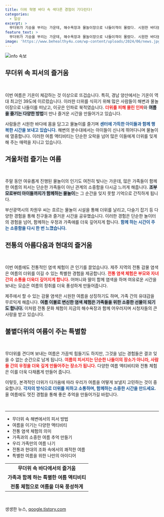 ```yaml
---
title: 더위 혁명 바다 속 색다른 경험이 기다린다!
categories:
  - 일상
excerpt: >
  무더위가 기승을 부리는 가운데, 해수욕장과 물놀이장으로 나들이객이 몰렸다. 시원한 바다놀이와 전통 염색 체험으로 여름의 더위를 즐기는 사람들의 모습이 눈길을 끈다!
feature_text: >
  무더위가 기승을 부리는 가운데, 해수욕장과 물놀이장으로 나들이객이 몰렸다. 시원한 바다놀이와 전통 염색 체험으로 여름의 더위를 즐기는 사람들의 모습이 눈길을 끈다!
image: 'https://www.behealthy4u.com/wp-content/uploads/2024/06/news.jpg'
---
```


<p><img src="https://www.behealthy4u.com/wp-content/uploads/2024/06/news.jpg" alt="info 속보" /></p>

<h2 data-ke-size="size26">무더위 속 피서의 즐거움</h2>

<p data-ke-size="size16">&nbsp;</p>

<p>이번 여름은 기온이 체감하는 것 이상으로 뜨겁습니다. 특히, 경남 양산에서는 기온이 역대 최고인 39도에 이르렀습니다. 이러한 더위를 식히기 위해 많은 사람들이 해변과 물놀이장으로 나들이를 떠났고, 이곳은 인파로 북적였습니다. <b><span style="color: #ee2323;">더위를 피해 몰린 인파</span></b>와 <b><span style="background-color: #21538527;">여름을 즐기는 다양한 방법</span></b>이 만나 즐거운 시간을 만들어가고 있습니다. </p>

<p>사람들은 시원한 바다에 몸을 담그고 물놀이를 즐기며 <b><span style="color: #1a5490;">센터에 가득한 아이들과 함께 행복한 시간을 보내고 있습니다.</span></b> 해변의 분수대에서는 아이들이 신나게 뛰어다니며 물놀이에 열중합니다. 이러한 여름 액티비티는 단순한 오락을 넘어 많은 이들에게 더위를 잊게 해 주는 매력을 지니고 있습니다.</p>

<h2 data-ke-size="size26">겨울처럼 즐기는 여름</h2>

<p data-ke-size="size16">&nbsp;</p>

<p>주말 동안 여유롭게 진행된 물놀이의 인기도 여전히 빛나는 가운데, 많은 가족들이 함께한 여름의 피서는 단순한 가족들이 아닌 관계의 소중함을 다시금 느끼게 해줍니다. <b><span style="background-color: #21538527;">조부모로부터 아이들까지가 함께하는 물놀이</span></b>는 그 순간을 잊지 못할 기억으로 간직하게 됩니다.</p>

<p>부산광역시의 차원우 씨는 흐르는 물놀이 시설을 통해 더위를 날리고, 다슬기 잡기 등 다양한 경험을 통해 친구들과 즐거운 시간을 공유했습니다. 이러한 경험은 단순한 놀이터의 경험을 넘어, 함께하는 우정과 가족애를 더욱 깊어지게 합니다. <b><span style="color: #1a5490;">함께 하는 시간이 주는 소중함을 다시 한 번 느꼈습니다.</span></b></p>

<h2 data-ke-size="size26">전통의 아름다움과 현대의 즐거움</h2>

<p data-ke-size="size16">&nbsp;</p>

<p>이번 여름에도 전통적인 염색 체험이 큰 인기를 끌었습니다. 제주 지역의 전통 감물 염색은 여름의 더위를 이길 수 있는 특별한 경험을 제공합니다. <b><span style="color: #ee2323;">전통 염색 체험은 부모와 자녀 간의 소통을 더욱더 깊어지게 합니다.</span></b> 어머니와 딸이 함께 염색을 하며 여유로운 시간을 보내는 모습은 여름의 정취를 더욱 풍성하게 만들어줍니다.</p>

<p>제주에서 할 수 있는 감물 염색은 시원한 여름을 상징하기도 하며, 가족 간의 유대감을 무르익게 해줍니다. <b><span style="background-color: #21538527;">여름 이불로 변신한 염색 체험은 가족들을 위한 소중한 선물이 되기도 합니다.</span></b> 이처럼 전통 문화 체험이 지금의 해수욕장과 함께 어우러지며 시청자들의 큰 사랑을 받고 있습니다.</p>

<h2 data-ke-size="size26">불볕더위의 여름이 주는 특별함</h2>

<p data-ke-size="size16">&nbsp;</p>

<p>무더위를 견디며 보내는 여름은 가끔씩 힘들기도 하지만, 그것을 넘는 경험들은 결코 잊을 수 없는 순간으로 남게 됩니다. <b><span style="color: #ee2323;">여름의 피서지는 단순한 나들이의 장소가 아니라, 사람들 간의 우정을 더욱 깊게 만들어주는 장소가 됩니다.</span></b> 다양한 여름 액티비티와 전통 체험은 이를 더욱 다채롭게 만들어 줍니다.</p>

<p>이렇듯, 본격적인 더위가 다가옴에 따라 우리가 여름을 어떻게 보낼지 고민하는 것이 중요합니다. <b><span style="color: #1a5490;">각자의 방식으로 더위를 피하고 소통하며, 함께하는 소중한 시간을 만드세요.</span></b> 올 여름에도 멋진 경험을 통해 좋은 추억을 만들어가길 바랍니다.</p>

<p data-ke-size="size16">&nbsp;</p>

<hr />

<ul>
<li>무더위 속 해변에서의 피서 방법</li>
<li>여름을 이기는 다양한 액티비티</li>
<li>전통 염색 체험의 의미</li>
<li>가족과의 소중한 여름 추억 만들기</li>
<li>우리 가족만의 여름 나기</li>
<li>전통과 현대의 조화 속에서의 쾌적한 여름</li>
<li>특별한 여름을 위한 나만의 아이디어</li>
</ul>

<table style="width:100%;">
<tr>
<td style="text-align: center; height: 17px;"><b>무더위 속 바다에서의 즐거움</b></td>
</tr>
<tr>
<td style="text-align: center; height: 17px;"><b>가족과 함께 하는 특별한 여름 액티비티</b></td>
</tr>
<tr>
<td style="text-align: center; height: 17px;"><b>전통 체험으로 여름을 더욱 풍성하게</b></td>
</tr>
</table>

<p data-ke-size="size16">&nbsp;</p>
생생한 뉴스, <a href="https://qoogle.tistory.com" rel="dofollow">qoogle.tistory.com</a>


